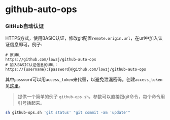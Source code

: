 # github-auto-ops

### GitHub自动认证

HTTPS方式，使用BASIC认证，修改git配置`remote.origin.url`，在url中加入认证信息即可。例子:
```
# 原URL
https://github.com/lowzj/github-auto-ops
# 加入BASIC认证信息的URL：
https://{username}:{password}@github.com/lowzj/github-auto-ops
```
其中`password`可以用`access_token`来代替，以避免泄漏密码。创建`access_token`见[这里](https://github.com/settings/tokens)。

> 提供一个简单的例子 `github-ops.sh`，参数可以直接跟git命令，每个命令用引号括起来。
```sh
sh github-ops.sh 'git status' "git commit -am 'update'"
```
